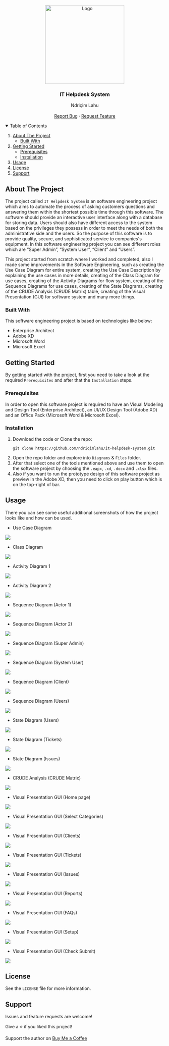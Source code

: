 <!-- PROJECT LOGO -->
<p align="center">
  <img src="https://github.com/ndriqimlahu/ndriqim-lahu-portfolio/blob/main/assets/portfolio/IT-HelpdeskSystem.png" alt="Logo" width="250" height="250">
  <h3 align="center">IT Helpdesk System</h3>
  <p align="center">
    Ndriçim Lahu
    <br>
    <br>
    <a href="https://github.com/ndriqimlahu/it-helpdesk-system/issues">Report Bug</a>
    ·
    <a href="https://github.com/ndriqimlahu/it-helpdesk-system/issues">Request Feature</a>
  </p>
</p>


<!-- TABLE OF CONTENTS -->
<details open="open">
  <summary>Table of Contents</summary>
  <ol>
    <li>
      <a href="#about-the-project">About The Project</a>
      <ul>
        <li><a href="#built-with">Built With</a></li>
      </ul>
    </li>
    <li>
      <a href="#getting-started">Getting Started</a>
      <ul>
        <li><a href="#prerequisites">Prerequisites</a></li>
        <li><a href="#installation">Installation</a></li>
      </ul>
    </li>
    <li><a href="#usage">Usage</a></li>
    <li><a href="#license">License</a></li>
    <li><a href="#support">Support</a></li>
  </ol>
</details>


<!-- ABOUT THE PROJECT -->
## About The Project

The project called `IT Helpdesk System` is an software engineering project which aims to automate the process of asking customers questions and answering them within the shortest possible time through this software. The software should provide an interactive user interface along with a database for storing data. Users should also have different access to the system based on the privileges they possess in order to meet the needs of both the administrative side and the users. So the purpose of this software is to provide quality, secure, and sophisticated service to companies's equipment. In this software engineering project you can see different roles which are “Super Admin”, “System User”, “Client” and “Users”.

This project started from scratch where I worked and completed, also I made some improvements in the Software Engineering, such as creating the Use Case Diagram for entire system, creating the Use Case Description by explaining the use cases in more details, creating of the Class Diagram for use cases, creating of the Activity Diagrams for flow system, creating of the Sequence Diagrams for use cases, creating of the State Diagrams, creating of the CRUDE Analysis (CRUDE Matrix) table, creating of the Visual Presentation (GUI) for software system and many more things.


### Built With

This software engineering project is based on technologies like below:

* Enterprise Architect
* Adobe XD
* Microsoft Word
* Microsoft Excel


<!-- GETTING STARTED -->
## Getting Started

By getting started with the project, first you need to take a look at the required `Prerequisites` and after that the `Installation` steps.


### Prerequisites

In order to open this software project is required to have an Visual Modeling and Design Tool (Enterprise Architect), an UI/UX Design Tool (Adobe XD) and an Office Pack (Microsoft Word & Microsoft Excel).


### Installation

1. Download the code or Clone the repo:
   ```terminal
   git clone https://github.com/ndriqimlahu/it-helpdesk-system.git
   ```
2. Open the repo folder and explore into `Diagrams` & `Files` folder.
3. After that select one of the tools mentioned above and use them to open the software project by choosing the `.eapx`, `.xd`, `.docx` and `.xlsx` files.
4. Also if you want to run the prototype design of this software project as preview in the Adobe XD, then you need to click on play button which is on the top-right of bar.


<!-- USAGE -->
## Usage

There you can see some useful additional screenshots of how the project looks like and how can be used.

* Use Case Diagram
<img src="https://raw.githubusercontent.com/ndriqimlahu/it-helpdesk-system/main/Preview/01-Use%20Case%20Diagram.png">

* Class Diagram
<img src="https://raw.githubusercontent.com/ndriqimlahu/it-helpdesk-system/main/Preview/02-Class%20Diagram.png">

* Activity Diagram 1
<img src="https://raw.githubusercontent.com/ndriqimlahu/it-helpdesk-system/main/Preview/03.1-Activity%20Diagram%201.png">

* Activity Diagram 2
<img src="https://raw.githubusercontent.com/ndriqimlahu/it-helpdesk-system/main/Preview/03.2-Activity%20Diagram%202.png">

* Sequence Diagram (Actor 1)
<img src="https://raw.githubusercontent.com/ndriqimlahu/it-helpdesk-system/main/Preview/04.1-Sequence%20Diagram-Actor%201.png">

* Sequence Diagram (Actor 2)
<img src="https://raw.githubusercontent.com/ndriqimlahu/it-helpdesk-system/main/Preview/04.2-Sequence%20Diagram-Actor%202.png">

* Sequence Diagram (Super Admin)
<img src="https://raw.githubusercontent.com/ndriqimlahu/it-helpdesk-system/main/Preview/04.3-Sequence%20Diagram-Super%20Admin.png">

* Sequence Diagram (System User)
<img src="https://raw.githubusercontent.com/ndriqimlahu/it-helpdesk-system/main/Preview/04.4-Sequence%20Diagram-System%20User.png">

* Sequence Diagram (Client)
<img src="https://raw.githubusercontent.com/ndriqimlahu/it-helpdesk-system/main/Preview/04.5-Sequence%20Diagram-Client.png">

* Sequence Diagram (Users)
<img src="https://raw.githubusercontent.com/ndriqimlahu/it-helpdesk-system/main/Preview/04.6-Sequence%20Diagram-Users.png">

* State Diagram (Users)
<img src="https://raw.githubusercontent.com/ndriqimlahu/it-helpdesk-system/main/Preview/05.1-State%20Diagram-Users.png">

* State Diagram (Tickets)
<img src="https://raw.githubusercontent.com/ndriqimlahu/it-helpdesk-system/main/Preview/05.2-State%20Diagram-Tickets.png">

* State Diagram (Issues)
<img src="https://raw.githubusercontent.com/ndriqimlahu/it-helpdesk-system/main/Preview/05.3-State%20Diagram-Issues.png">

* CRUDE Analysis (CRUDE Matrix)
<img src="https://raw.githubusercontent.com/ndriqimlahu/it-helpdesk-system/main/Preview/06-CRUDE%20Analysis-CRUDE%20Matrix.png">

* Visual Presentation GUI (Home page)
<img src="https://raw.githubusercontent.com/ndriqimlahu/it-helpdesk-system/main/Preview/07.1-Visual%20Presentation%20GUI-Homepage.png">

* Visual Presentation GUI (Select Categories)
<img src="https://raw.githubusercontent.com/ndriqimlahu/it-helpdesk-system/main/Preview/07.2-Visual%20Presentation%20GUI-Select%20Categories.png">

* Visual Presentation GUI (Clients)
<img src="https://raw.githubusercontent.com/ndriqimlahu/it-helpdesk-system/main/Preview/07.3-Visual%20Presentation%20GUI-Clients.png">

* Visual Presentation GUI (Tickets)
<img src="https://raw.githubusercontent.com/ndriqimlahu/it-helpdesk-system/main/Preview/07.4-Visual%20Presentation%20GUI-Tickets.png">

* Visual Presentation GUI (Issues)
<img src="https://raw.githubusercontent.com/ndriqimlahu/it-helpdesk-system/main/Preview/07.5-Visual%20Presentation%20GUI-Issues.png">

* Visual Presentation GUI (Reports)
<img src="https://raw.githubusercontent.com/ndriqimlahu/it-helpdesk-system/main/Preview/07.6-Visual%20Presentation%20GUI-Reports.png">

* Visual Presentation GUI (FAQs)
<img src="https://raw.githubusercontent.com/ndriqimlahu/it-helpdesk-system/main/Preview/07.7-Visual%20Presentation%20GUI-FAQs.png">

* Visual Presentation GUI (Setup)
<img src="https://raw.githubusercontent.com/ndriqimlahu/it-helpdesk-system/main/Preview/07.8-Visual%20Presentation%20GUI-Setup.png">

* Visual Presentation GUI (Check Submit)
<img src="https://raw.githubusercontent.com/ndriqimlahu/it-helpdesk-system/main/Preview/07.9-Visual%20Presentation%20GUI-Check%20Submit.png">


<!-- LICENSE -->
## License

See the `LICENSE` file for more information.


<!-- SUPPORT -->
## Support

Issues and feature requests are welcome!

Give a ⭐️ if you liked this project!

Support the author on <a href="https://www.buymeacoffee.com/ndriqimlahu">Buy Me a Coffee</a>
